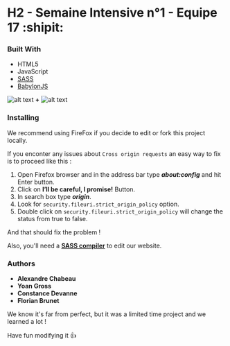 # H2 - Semaine Intensive n°1 - Equipe 17 :shipit:

### Built With
- HTML5
- JavaScript
- [SASS](https://sass-lang.com/)
- [BabylonJS](https://www.babylonjs.com/)

![alt text](https://d2eip9sf3oo6c2.cloudfront.net/tags/images/000/000/936/square_128/webgl.png) **+** ![alt text](https://cdn.iconscout.com/icon/free/png-128/sass-226054.png)

### Installing

We recommend using FireFox if you decide to edit or fork this project locally.

If you enconter any issues about `Cross origin requests` an easy way to fix is to proceed like this :

1. Open Firefox browser and in the address bar type **_about:config_** and hit Enter button.
2. Click on **I’ll be careful, I promise!** Button.
3. In search box type **_origin_**.
4. Look for `security.fileuri.strict_origin_policy` option.
5. Double click on `security.fileuri.strict_origin_policy` will change the status from true to false.

And that should fix the problem !

Also, you'll need a **[SASS compiler](http://koala-app.com/)** to edit our website.

### Authors
- **Alexandre Chabeau**
- **Yoan Gross**
- **Constance Devanne**
- **Florian Brunet**

We know it's far from perfect, but it was a limited time project and we learned a lot !

Have fun modifying it :+1:
